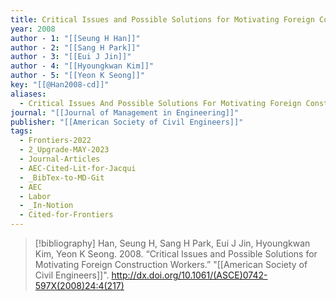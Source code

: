 ```yaml
---
title: Critical Issues and Possible Solutions for Motivating Foreign Construction Workers
year: 2008
author - 1: "[[Seung H Han]]"
author - 2: "[[Sang H Park]]"
author - 3: "[[Eui J Jin]]"
author - 4: "[[Hyoungkwan Kim]]"
author - 5: "[[Yeon K Seong]]"
key: "[[@Han2008-cd]]"
aliases:
  - Critical Issues And Possible Solutions For Motivating Foreign Construction Workers
journal: "[[Journal of Management in Engineering]]"
publisher: "[[American Society of Civil Engineers]]"
tags:
  - Frontiers-2022
  - 2_Upgrade-MAY-2023
  - Journal-Articles
  - AEC-Cited-Lit-for-Jacqui
  - _BibTex-to-MD-Git
  - AEC
  - Labor
  - _In-Notion
  - Cited-for-Frontiers
---
```


> [!bibliography]
> Han, Seung H, Sang H Park, Eui J Jin, Hyoungkwan Kim, Yeon K Seong. 2008. “Critical Issues and Possible Solutions for Motivating Foreign Construction Workers.” "[[American Society of Civil Engineers]]". http://dx.doi.org/10.1061/(ASCE)0742-597X(2008)24:4(217)